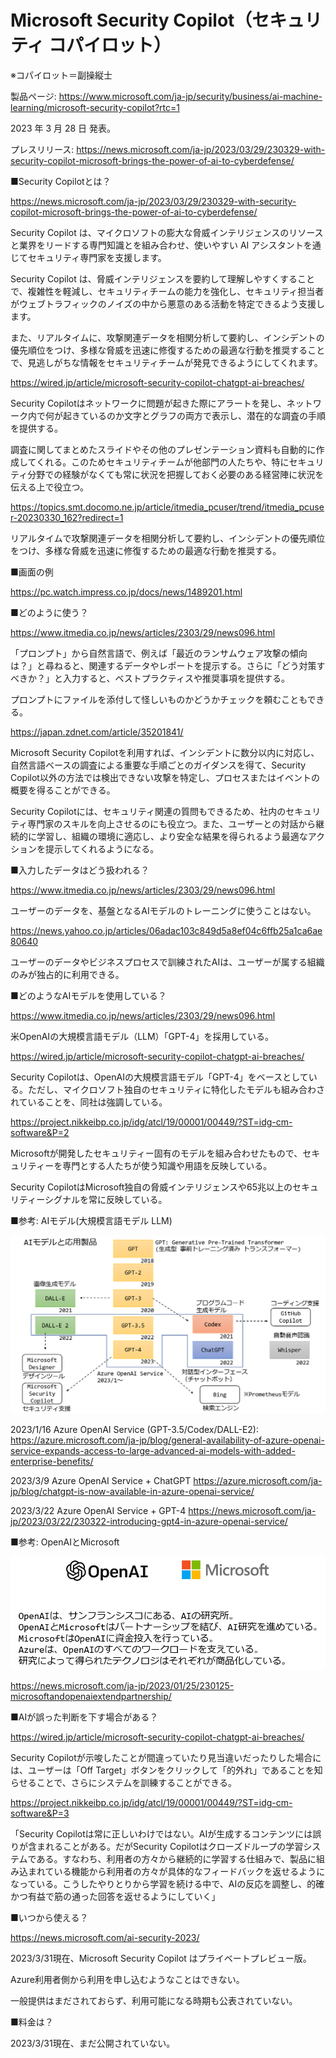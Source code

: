 # Microsoft Security Copilot（セキュリティ コパイロット）

※コパイロット＝副操縦士

製品ページ:
https://www.microsoft.com/ja-jp/security/business/ai-machine-learning/microsoft-security-copilot?rtc=1

2023 年 3 月 28 日 発表。

プレスリリース:
https://news.microsoft.com/ja-jp/2023/03/29/230329-with-security-copilot-microsoft-brings-the-power-of-ai-to-cyberdefense/


■Security Copilotとは？

https://news.microsoft.com/ja-jp/2023/03/29/230329-with-security-copilot-microsoft-brings-the-power-of-ai-to-cyberdefense/

Security Copilot は、マイクロソフトの膨大な脅威インテリジェンスのリソースと業界をリードする専門知識とを組み合わせ、使いやすい AI アシスタントを通じてセキュリティ専門家を支援します。

Security Copilot は、脅威インテリジェンスを要約して理解しやすくすることで、複雑性を軽減し、セキュリティチームの能力を強化し、セキュリティ担当者がウェブトラフィックのノイズの中から悪意のある活動を特定できるよう支援します。

また、リアルタイムに、攻撃関連データを相関分析して要約し、インシデントの優先順位をつけ、多様な脅威を迅速に修復するための最適な行動を推奨することで、見逃しがちな情報をセキュリティチームが発見できるようにしてくれます。

https://wired.jp/article/microsoft-security-copilot-chatgpt-ai-breaches/

Security Copilotはネットワークに問題が起きた際にアラートを発し、ネットワーク内で何が起きているのか文字とグラフの両方で表示し、潜在的な調査の手順を提供する。

調査に関してまとめたスライドやその他のプレゼンテーション資料も自動的に作成してくれる。このためセキュリティチームが他部門の人たちや、特にセキュリティ分野での経験がなくても常に状況を把握しておく必要のある経営陣に状況を伝える上で役立つ。

https://topics.smt.docomo.ne.jp/article/itmedia_pcuser/trend/itmedia_pcuser-20230330_162?redirect=1

リアルタイムで攻撃関連データを相関分析して要約し、インシデントの優先順位をつけ、多様な脅威を迅速に修復するための最適な行動を推奨する。

■画面の例

https://pc.watch.impress.co.jp/docs/news/1489201.html

■どのように使う？

https://www.itmedia.co.jp/news/articles/2303/29/news096.html

「プロンプト」から自然言語で、例えば「最近のランサムウェア攻撃の傾向は？」と尋ねると、関連するデータやレポートを提示する。さらに「どう対策すべきか？」と入力すると、ベストプラクティスや推奨事項を提供する。

プロンプトにファイルを添付して怪しいものかどうかチェックを頼むこともできる。

https://japan.zdnet.com/article/35201841/

Microsoft Security Copilotを利用すれば、インシデントに数分以内に対応し、自然言語ベースの調査による重要な手順ごとのガイダンスを得て、Security Copilot以外の方法では検出できない攻撃を特定し、プロセスまたはイベントの概要を得ることができる。

Security Copilotには、セキュリティ関連の質問もできるため、社内のセキュリティ専門家のスキルを向上させるのにも役立つ。また、ユーザーとの対話から継続的に学習し、組織の環境に適応し、より安全な結果を得られるよう最適なアクションを提示してくれるようになる。

■入力したデータはどう扱われる？

https://www.itmedia.co.jp/news/articles/2303/29/news096.html

ユーザーのデータを、基盤となるAIモデルのトレーニングに使うことはない。

https://news.yahoo.co.jp/articles/06adac103c849d5a8ef04c6ffb25a1ca6ae80640

ユーザーのデータやビジネスプロセスで訓練されたAIは、ユーザーが属する組織のみが独占的に利用できる。

■どのようなAIモデルを使用している？

https://www.itmedia.co.jp/news/articles/2303/29/news096.html

米OpenAIの大規模言語モデル（LLM）「GPT-4」を採用している。

https://wired.jp/article/microsoft-security-copilot-chatgpt-ai-breaches/

Security Copilotは、OpenAIの大規模言語モデル「GPT-4」をベースとしている。ただし、マイクロソフト独自のセキュリティに特化したモデルも組み合わされていることを、同社は強調している。

https://project.nikkeibp.co.jp/idg/atcl/19/00001/00449/?ST=idg-cm-software&P=2

Microsoftが開発したセキュリティー固有のモデルを組み合わせたもので、セキュリティーを専門とする人たちが使う知識や用語を反映している。

Security CopilotはMicrosoft独自の脅威インテリジェンスや65兆以上のセキュリティーシグナルを常に反映している。

■参考: AIモデル(大規模言語モデル LLM)

![](images/ss-2023-03-31-05-35-23.png)

2023/1/16 Azure OpenAI Service (GPT-3.5/Codex/DALL-E2): https://azure.microsoft.com/ja-jp/blog/general-availability-of-azure-openai-service-expands-access-to-large-advanced-ai-models-with-added-enterprise-benefits/

2023/3/9 Azure OpenAI Service + ChatGPT https://azure.microsoft.com/ja-jp/blog/chatgpt-is-now-available-in-azure-openai-service/

2023/3/22 Azure OpenAI Service + GPT-4 https://news.microsoft.com/ja-jp/2023/03/22/230322-introducing-gpt4-in-azure-openai-service/

■参考: OpenAIとMicrosoft

![](images/ss-2023-03-31-03-53-17.png)

https://news.microsoft.com/ja-jp/2023/01/25/230125-microsoftandopenaiextendpartnership/ 

■AIが誤った判断を下す場合がある？

https://wired.jp/article/microsoft-security-copilot-chatgpt-ai-breaches/

Security Copilotが示唆したことが間違っていたり見当違いだったりした場合には、ユーザーは「Off Target」ボタンをクリックして「的外れ」であることを知らせることで、さらにシステムを訓練することができる。

https://project.nikkeibp.co.jp/idg/atcl/19/00001/00449/?ST=idg-cm-software&P=3

「Security Copilotは常に正しいわけではない。AIが生成するコンテンツには誤りが含まれることがある。だがSecurity Copilotはクローズドループの学習システムである。すなわち、利用者の方々から継続的に学習する仕組みで、製品に組み込まれている機能から利用者の方々が具体的なフィードバックを返せるようになっている。こうしたやりとりから学習を続ける中で、AIの反応を調整し、的確かつ有益で筋の通った回答を返せるようにしていく」

■いつから使える？

https://news.microsoft.com/ai-security-2023/

2023/3/31現在、Microsoft Security Copilot はプライベートプレビュー版。

Azure利用者側から利用を申し込むようなことはできない。

一般提供はまだされておらず、利用可能になる時期も公表されていない。

■料金は？

2023/3/31現在、まだ公開されていない。


